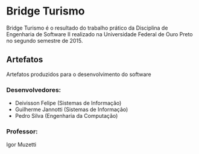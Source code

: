 # Bridge Turismo
Bridge Turismo é o resultado do trabalho prático da Disciplina de Engenharia de Software II realizado na Universidade Federal de Ouro Preto no segundo semestre de 2015.

## Artefatos
Artefatos produzidos para o desenvolvimento do software

### Desenvolvedores:
* Deivisson Felipe (Sistemas de Informação)
* Guilherme Jannotti (Sistemas de Informação)
* Pedro Silva (Engenharia da Computação)

### Professor:
Igor Muzetti
